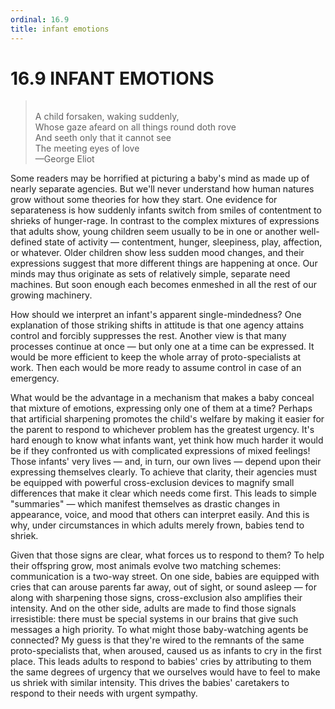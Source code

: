 ```yaml
---
ordinal: 16.9
title: infant emotions
---
```


# 16.9 INFANT EMOTIONS

<blockquote> <br> A child forsaken, waking suddenly,<br> Whose gaze afeard on all things round doth rove<br> And seeth only that it cannot see<br> The meeting eyes of love<br> &mdash;George Eliot </blockquote>
Some readers may be horrified at picturing a baby's mind as made up of nearly separate agencies. But we'll never understand how human natures grow without some theories for how they start. One evidence for separateness is how suddenly infants switch from smiles of contentment to shrieks of hunger-rage. In contrast to the complex mixtures of expressions that adults show, young children seem usually to be in one or another well-defined state of activity &mdash; contentment, hunger, sleepiness, play, affection, or whatever. Older children show less sudden mood changes, and their expressions suggest that more different things are happening at once. Our minds may thus originate as sets of relatively simple, separate need machines. But soon enough each becomes enmeshed in all the rest of our growing machinery.

How should we interpret an infant's apparent single-mindedness? One explanation of those striking shifts in attitude is that one agency attains control and forcibly suppresses the rest. Another view is that many processes continue at once &mdash; but only one at a time can be expressed. It would be more efficient to keep the whole array of proto-specialists at work. Then each would be more ready to assume control in case of an emergency.

What would be the advantage in a mechanism that makes a baby conceal that mixture of emotions, expressing only one of them at a time? Perhaps that artificial sharpening promotes the child's welfare by making it easier for the parent to respond to whichever problem has the greatest urgency. It's hard enough to know what infants want, yet think how much harder it would be if they confronted us with complicated expressions of mixed feelings! Those infants' very lives &mdash; and, in turn, our own lives &mdash; depend upon their expressing themselves clearly. To achieve that clarity, their agencies must be equipped with powerful cross-exclusion devices to magnify small differences that make it clear which needs come first. This leads to simple "summaries" &mdash; which manifest themselves as drastic changes in appearance, voice, and mood that others can interpret easily. And this is why, under circumstances in which adults merely frown, babies tend to shriek.

Given that those signs are clear, what forces us to respond to them? To help their offspring grow, most animals evolve two matching schemes: communication is a two-way street. On one side, babies are equipped with cries that can arouse parents far away, out of sight, or sound asleep &mdash; for along with sharpening those signs, cross-exclusion also amplifies their intensity. And on the other side, adults are made to find those signals irresistible: there must be special systems in our brains that give such messages a high priority. To what might those baby-watching agents be connected? My guess is that they're wired to the remnants of the same proto-specialists that, when aroused, caused us as infants to cry in the first place. This leads adults to respond to babies' cries by attributing to them the same degrees of urgency that we ourselves would have to feel to make us shriek with similar intensity. This drives the babies' caretakers to respond to their needs with urgent sympathy.
